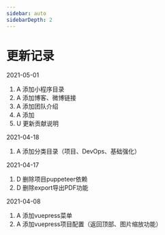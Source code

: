 ```yaml
---
sidebar: auto
sidebarDepth: 2
---
```


# 更新记录

2021-05-01
1. A 添加小程序目录
2. A 添加博客、微博链接
3. A 添加团队介绍
4. A 添加
5. U 更新贡献说明

2021-04-18
1. A 添加分类目录（项目、DevOps、基础强化）

2021-04-17

1. D 删除项目puppeteer依赖
2. D 删除export导出PDF功能

2021-04-08

1. A 添加vuepress菜单
2. A 添加vuepress项目配置（返回顶部、图片缩放功能）
